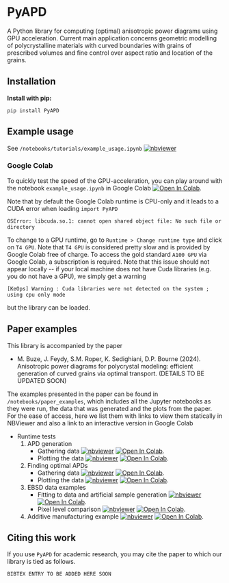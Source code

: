 # PyAPD	

A Python library for computing (optimal) anisotropic power diagrams using GPU acceleration. Current main application concerns geometric modelling of polycrystalline materials with curved boundaries with grains of prescribed volumes and fine control over aspect ratio and location of the grains.

## Installation

__Install with pip:__

    pip install PyAPD

## Example usage
See `/notebooks/tutorials/example_usage.ipynb`  [![nbviewer](https://raw.githubusercontent.com/jupyter/design/master/logos/Badges/nbviewer_badge.svg)](https://nbviewer.org/github/mbuze/PyAPD/blob/main/notebooks/tutorials/example_usage.ipynb)

### Google Colab

To quickly test the speed of the GPU-acceleration, you can play around with the notebook `example_usage.ipynb` in Google Colab [![Open In Colab](https://colab.research.google.com/assets/colab-badge.svg)](https://colab.research.google.com/github/mbuze/PyAPD/blob/main/notebooks/tutorials/example_usage.ipynb). 

Note that by default the Google Colab runtime is CPU-only and it leads to a CUDA error when loading `import PyAPD`
```
OSError: libcuda.so.1: cannot open shared object file: No such file or directory
```
To change to a GPU runtime, go to `Runtime > Change runtime type` and click on `T4 GPU`. Note that  `T4 GPU` is considered pretty slow and is provided by Google Colab free of charge. To access the gold standard `A100 GPU` via Google Colab, a subscription is required. Note that this issue should not appear locally -- if your local machine does not have Cuda libraries (e.g. you do not have a GPU), we simply get a warning 
```
[KeOps] Warning : Cuda libraries were not detected on the system ; using cpu only mode
```

but the library can be loaded.

## Paper examples

This library is accompanied by the paper  

- M. Buze, J. Feydy, S.M. Roper, K. Sedighiani, D.P. Bourne (2024). Anisotropic power diagrams for polycrystal modeling: efficient generation of curved grains via optimal transport. (DETAILS TO BE UPDATED SOON)

The examples presented in the paper can be found in `/notebooks/paper_examples`, which includes all the Jupyter notebooks as they were run, the data that was generated and the plots from the paper. For the ease of access, here we list them with links to view them statically in NBViewer and also a link to an interactive version in Google Colab
- Runtime tests
	1. APD generation
		- Gathering data   [![nbviewer](https://raw.githubusercontent.com/jupyter/design/master/logos/Badges/nbviewer_badge.svg)](https://nbviewer.org/github/mbuze/PyAPD/blob/main/notebooks/paper_examples/runtime_tests/apd_generation/gather_data_apd_gen.ipynb) [![Open In Colab](https://colab.research.google.com/assets/colab-badge.svg)](https://colab.research.google.com/github/mbuze/PyAPD/blob/main/notebooks/paper_examples/runtime_tests/apd_generation/gather_data_apd_gen.ipynb). 
		- Plotting the data [![nbviewer](https://raw.githubusercontent.com/jupyter/design/master/logos/Badges/nbviewer_badge.svg)](https://nbviewer.org/github/mbuze/PyAPD/blob/main/notebooks/paper_examples/runtime_tests/apd_generation/plot_data_apd_gen.ipynb) [![Open In Colab](https://colab.research.google.com/assets/colab-badge.svg)](https://colab.research.google.com/github/mbuze/PyAPD/blob/main/notebooks/paper_examples/runtime_tests/apd_generation/plot_data_apd_gen.ipynb). 
	2. Finding optimal APDs
		- Gathering data [![nbviewer](https://raw.githubusercontent.com/jupyter/design/master/logos/Badges/nbviewer_badge.svg)](https://nbviewer.org/github/mbuze/PyAPD/blob/main/notebooks/paper_examples/runtime_tests/finding_optimal_apd/gather_optimal_apd.ipynb) [![Open In Colab](https://colab.research.google.com/assets/colab-badge.svg)](https://colab.research.google.com/github/mbuze/PyAPD/blob/main/notebooks/paper_examples/runtime_tests/finding_optimal_apd/gather_optimal_apd.ipynb). 
		- Plotting the data [![nbviewer](https://raw.githubusercontent.com/jupyter/design/master/logos/Badges/nbviewer_badge.svg)](https://nbviewer.org/github/mbuze/PyAPD/blob/main/notebooks/paper_examples/runtime_tests/finding_optimal_apd/plot_optimal_apd.ipynb) [![Open In Colab](https://colab.research.google.com/assets/colab-badge.svg)](https://colab.research.google.com/github/mbuze/PyAPD/blob/main/notebooks/paper_examples/runtime_tests/finding_optimal_apd/plot_optimal_apd.ipynb). 
	3. EBSD data examples
		- Fitting to data and artificial sample generation [![nbviewer](https://raw.githubusercontent.com/jupyter/design/master/logos/Badges/nbviewer_badge.svg)](https://nbviewer.org/github/mbuze/PyAPD/blob/main/notebooks/paper_examples/ebsd_examples/fitting_and_artificial_apd/EBSD_examples1.ipynb) [![Open In Colab](https://colab.research.google.com/assets/colab-badge.svg)](https://colab.research.google.com/github/mbuze/PyAPD/blob/main/notebooks/paper_examples/ebsd_examples/fitting_and_artificial_apd/EBSD_examples1.ipynb). 
		- Pixel level comparison [![nbviewer](https://raw.githubusercontent.com/jupyter/design/master/logos/Badges/nbviewer_badge.svg)](https://nbviewer.org/github/mbuze/PyAPD/blob/main/notebooks/paper_examples/ebsd_examples/pixel_level_comparison/EBSD_example_pixel_data.ipynb) [![Open In Colab](https://colab.research.google.com/assets/colab-badge.svg)](https://colab.research.google.com/github/mbuze/PyAPD/blob/main/notebooks/paper_examples/ebsd_examples/pixel_level_comparison/EBSD_example_pixel_data.ipynb). 
	4. Additive manufacturing example [![nbviewer](https://raw.githubusercontent.com/jupyter/design/master/logos/Badges/nbviewer_badge.svg)](https://nbviewer.org/github/mbuze/PyAPD/blob/main/notebooks/paper_examples/AM_example/AM_example.ipynb) [![Open In Colab](https://colab.research.google.com/assets/colab-badge.svg)](https://colab.research.google.com/github/mbuze/PyAPD/blob/main/notebooks/paper_examples/AM_example/AM_example.ipynb). 


## Citing this work

If you use `PyAPD` for academic research, you may cite the paper to which our library is tied as follows.
```
BIBTEX ENTRY TO BE ADDED HERE SOON
```

